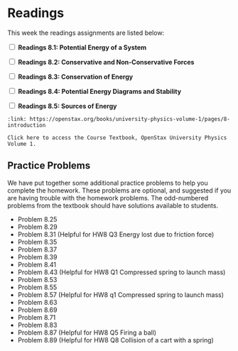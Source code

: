 # Readings

This week the readings assignments are listed below:

<label><input type="checkbox" id="week09_reading1" class="box"> **Readings 8.1: Potential Energy of a System** </input></label> 

<label><input type="checkbox" id="week09_reading2" class="box"> **Readings 8.2: Conservative and Non-Conservative Forces** </input></label> 

<label><input type="checkbox" id="week09_reading3" class="box"> **Readings 8.3: Conservation of Energy** </input></label> 

<label><input type="checkbox" id="week09_reading4" class="box"> **Readings 8.4: Potential Energy Diagrams and Stability** </input></label> 

<label><input type="checkbox" id="week09_reading5" class="box"> **Readings 8.5: Sources of Energy** </input></label> 

```{card} OpenStax University Physics Volume 1
:link: https://openstax.org/books/university-physics-volume-1/pages/8-introduction

Click here to access the Course Textbook, OpenStax University Physics Volume 1.
```
## Practice Problems

We have put together some additional practice problems to help you complete the homework.
These problems are optional, and suggested if you are having trouble with the homework problems.
The odd-numbered problems from the textbook should have solutions available to students.

- Problem 8.25
- Problem 8.29
- Problem 8.31 (Helpful for HW8 Q3 Energy lost due to friction force)
- Problem 8.35
- Problem 8.37
- Problem 8.39
- Problem 8.41
- Problem 8.43 (Helpful for HW8 Q1 Compressed spring to launch mass)
- Problem 8.53
- Problem 8.55
- Problem 8.57 (Helpful for HW8 q1 Compressed spring to launch mass)
- Problem 8.63
- Problem 8.69
- Problem 8.71
- Problem 8.83
- Problem 8.87 (Helpful for HW8 Q5 Firing a ball)
- Problem 8.89 (Helpful for HW8 Q8 Collision of a cart with a spring) 